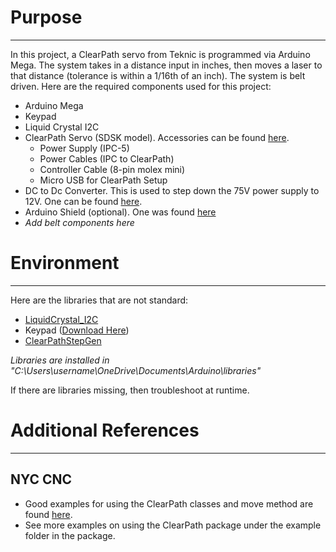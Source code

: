 # Purpose
***
In this project, a ClearPath servo from Teknic is programmed via Arduino Mega. The system takes in a distance input in 
inches, then moves a laser to that distance (tolerance is within a 1/16th of an inch). The system is belt driven. Here
are the required components used for this project: 
* Arduino Mega
* Keypad
* Liquid Crystal I2C  
* ClearPath Servo (SDSK model). Accessories can be found [here](https://www.teknic.com/clearpath-accessories-guide/accessories-guide-sd-dc/).
    * Power Supply (IPC-5)
    * Power Cables (IPC to ClearPath)
    * Controller Cable (8-pin molex mini)
    * Micro USB for ClearPath Setup
* DC to Dc Converter. This is used to step down the 75V power supply to 12V. One can be found [here](https://www.amazon.com/SMAKN-Converter-20V-75V-Module-96W-Waterproof/dp/B0711R5ZDR).
* Arduino Shield (optional). One was found [here](https://www.amazon.com/Electronics-Salon-Prototype-Terminal-Arduino-MEGA-2560/dp/B00UT13YXA/ref=sr_1_2_sspa?dchild=1&keywords=arduino+mega+shield&qid=1625768587&sr=8-2-spons&psc=1&spLa=ZW5jcnlwdGVkUXVhbGlmaWVyPUEzNzBHT04yNDNJTjRGJmVuY3J5cHRlZElkPUEwMzU1Mjg5MkVEUVdPNDFTREFFMiZlbmNyeXB0ZWRBZElkPUEwMDMyOTI5M0FWOFBRNTU1SUpXViZ3aWRnZXROYW1lPXNwX2F0ZiZhY3Rpb249Y2xpY2tSZWRpcmVjdCZkb05vdExvZ0NsaWNrPXRydWU=)
* *Add belt components here*

# Environment
***
Here are the libraries that are not standard:
* [LiquidCrystal_I2C](https://github.com/johnrickman/LiquidCrystal_I2C)
* Keypad ([Download Here](https://playground.arduino.cc/uploads/Code/keypad/index.zip))
* [ClearPathStepGen](https://github.com/Teknic-ClearPath/ClearPath-Arduino-Step-And-Direction/tree/master/Arduino%20Uno/ClearPathStepGen)

*Libraries are installed in "C:\Users\username\OneDrive\Documents\Arduino\libraries"*

If there are libraries missing, then troubleshoot at runtime.

# Additional References
***
## NYC CNC
* Good examples for using the ClearPath classes and move method are found [here](https://youtu.be/ZRURwDFvdAs?t=225).
* See more examples on using the ClearPath package under the example folder in the package.
    